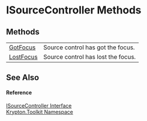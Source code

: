# ISourceController Methods




## Methods
<table>
<tr>
<td><a href="37540627-1a91-a6eb-af3f-feaa47f0b299.md">GotFocus</a></td>
<td>Source control has got the focus.</td></tr>
<tr>
<td><a href="d6e50a01-8d40-2874-d95c-0577dfc9f16a.md">LostFocus</a></td>
<td>Source control has lost the focus.</td></tr>
</table>

## See Also


#### Reference
<a href="4e1fc1a2-292c-ab43-8865-2e2d287bad43.md">ISourceController Interface</a>  
<a href="79d2eac2-21f4-54ff-7552-b20c33c30600.md">Krypton.Toolkit Namespace</a>  
